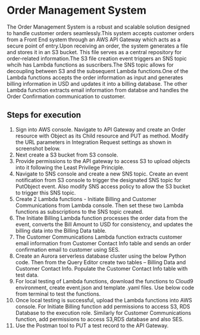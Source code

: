 
# Order Management System

The Order Management System is a robust and scalable solution designed to handle customer orders seamlessly.This system accepts customer orders from a Front End system through an AWS API Gateway which acts as a secure point of entry.Upon receiving an order, the system generates a file and stores it in an S3 bucket. This file serves as a central repository for order-related information.The S3 file creation event triggers an SNS topic whcih has Lambda functions as suscribers.The SNS topic allows for decoupling between S3 and the subsequent Lambda functions.One of the Lambda functions accepts the order information as input and generates billing information in USD and updates it into a billing database. The other Lambda function extracts email information from databse and handles the Order Confirmation communication to customer.


## Steps for execution

1.	Sign into AWS console. Navigate to API Gateway and create an Order resource with Object as its Child resource and PUT as method. Modify the URL parameters in Integration Request settings  as shown in screenshot below.
2.	Next create a S3 bucket from S3 console.
3.	Provide permissions to the API gateway to access S3 to upload objects into it following the Least Privilege Principle.
4.	Navigate to SNS console and create a new SNS topic. Create an event  notification from S3 console to trigger the designated SNS topic for PutObject event. Also modify SNS access policy to allow the S3 bucket to trigger this SNS topic.
5.	Create 2 Lambda functions  - Initiate  Billing and Customer Communications from Lambda console. Then set these two Lambda functions as subscriptions to the SNS topic created.
6.	The Initiate Billing Lambda function processes the order data from the event, converts the Bill Amount to USD for consistency, and updates the billing data into the Billing Data table. 
7.	The Customer Communications Lambda function extracts customer email information from Customer Contact Info table and sends an order confirmation email to customer using SES.
8.	Create an Aurora serverless database cluster using the below Python code. Then from the Query Editor create two tables – Billing Data and Customer Contact Info. Populate the Customer Contact Info table with test data.
9.	For local testing of Lambda functions, download the functions to Cloud9 environment, create event.json and template .yaml files. Use below code from terminal to test the functions.
10.	 Once local testing is successful, upload the Lambda functions into AWS console. For Initiate Billing function add permissions to access S3, RDS Database to the execution role. Similarly for Customer Communications function, add permissions to access S3,RDS database and also SES.
11.	Use the Postman tool to PUT a test record to the API Gateway.


